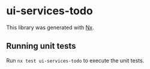 # ui-services-todo

This library was generated with [Nx](https://nx.dev).

## Running unit tests

Run `nx test ui-services-todo` to execute the unit tests.

